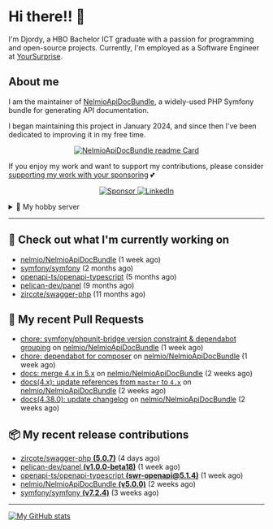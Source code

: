 # Hi there!! 👋



I'm Djordy, a HBO Bachelor ICT graduate with a passion for programming and open-source projects.
Currently, I'm employed as a Software Engineer at [YourSurprise](https://www.linkedin.com/company/yoursurprise-com).

## About me
I am the maintainer of [NelmioApiDocBundle](https://github.com/nelmio/NelmioApiDocBundle), a widely-used PHP Symfony bundle for generating API documentation.

I began maintaining this project in January 2024, and since then I've been dedicated to improving it in my free time.

<p align='center'>
    <a href="https://github.com/nelmio/NelmioApiDocBundle">
        <img alt="NelmioApiDocBundle readme Card" src="https://github-readme-stats.vercel.app/api/pin/?username=nelmio&repo=NelmioApiDocBundle&theme=holi&bg_color=00000000" />
    </a>
</p>


If you enjoy my work and want to support my contributions, please consider [supporting my work with your sponsoring](https://github.com/sponsors/DjordyKoert) 💕

<p align='center'>
    <a href="https://github.com/sponsors/DjordyKoert">
        <img alt="Sponsor" src="https://img.shields.io/badge/sponsor-30363D?style=for-the-badge&logo=GitHub-Sponsors&logoColor=#white" />
    </a>
    <a href="https://nl.linkedin.com/in/djordy-koert-0648881a2">
        <img alt="LinkedIn" src="https://img.shields.io/badge/LinkedIn-0077B5?style=for-the-badge&logo=LinkedIn" />
    </a>
</p>

<details>
    <summary>🌱 My hobby server</summary>

<p align='center'>
    <img src="https://img.shields.io/badge/TrueNAS_25.04.RC.1-0095D5?style=for-the-badge&logo=truenas&logoColor=white" />
    <img src="https://img.shields.io/badge/AMD%20Ryzen_7_5700G-ED1C24?style=for-the-badge&logo=amd&logoColor=white" />
    <img src="https://img.shields.io/badge/RAM-32GB-%230071C5?&style=for-the-badge&logoColor=white" />
    <img src="https://img.shields.io/badge/4x_st8000vn004-IronWolf_8TB-5AC710?style=for-the-badge&logo=seagate&logoColor=white" />
</p>

I run a hobby server in my free time, where I host various services.

- [Home Assistant](https://github.com/home-assistant/core)
- [Cloudflared](https://github.com/cloudflare/cloudflared)
- Various *arrs
- [Jellyfin](https://jellyfin.org/)
- [Jellyseerr](https://github.com/Fallenbagel/jellyseerr)
- [Pelican panel & wings](https://pelican.dev/)

</details>

---

## 🔭 Check out what I'm currently working on

- [nelmio/NelmioApiDocBundle](https://github.com/nelmio/NelmioApiDocBundle) (1 week ago)
- [symfony/symfony](https://github.com/symfony/symfony) (2 months ago)
- [openapi-ts/openapi-typescript](https://github.com/openapi-ts/openapi-typescript) (5 months ago)
- [pelican-dev/panel](https://github.com/pelican-dev/panel) (9 months ago)
- [zircote/swagger-php](https://github.com/zircote/swagger-php) (11 months ago)

## 🔨 My recent Pull Requests

- [chore: symfony/phpunit-bridge version constraint &amp; dependabot grouping](https://github.com/nelmio/NelmioApiDocBundle/pull/2460) on [nelmio/NelmioApiDocBundle](https://github.com/nelmio/NelmioApiDocBundle) (1 week ago)
- [chore: dependabot for composer](https://github.com/nelmio/NelmioApiDocBundle/pull/2457) on [nelmio/NelmioApiDocBundle](https://github.com/nelmio/NelmioApiDocBundle) (1 week ago)
- [docs: merge 4.x in 5.x](https://github.com/nelmio/NelmioApiDocBundle/pull/2454) on [nelmio/NelmioApiDocBundle](https://github.com/nelmio/NelmioApiDocBundle) (2 weeks ago)
- [docs(4.x): update references from `master` to `4.x`](https://github.com/nelmio/NelmioApiDocBundle/pull/2453) on [nelmio/NelmioApiDocBundle](https://github.com/nelmio/NelmioApiDocBundle) (2 weeks ago)
- [docs(4.38.0): update changelog](https://github.com/nelmio/NelmioApiDocBundle/pull/2452) on [nelmio/NelmioApiDocBundle](https://github.com/nelmio/NelmioApiDocBundle) (2 weeks ago)

## 📦 My recent release contributions

- [zircote/swagger-php **(5.0.7)**](https://github.com/zircote/swagger-php/releases/tag/5.0.7) (4 days ago)
- [pelican-dev/panel **(v1.0.0-beta18)**](https://github.com/pelican-dev/panel/releases/tag/v1.0.0-beta18) (1 week ago)
- [openapi-ts/openapi-typescript **(swr-openapi@5.1.4)**](https://github.com/openapi-ts/openapi-typescript/releases/tag/swr-openapi%405.1.4) (1 week ago)
- [nelmio/NelmioApiDocBundle **(v5.0.0)**](https://github.com/nelmio/NelmioApiDocBundle/releases/tag/v5.0.0) (2 weeks ago)
- [symfony/symfony **(v7.2.4)**](https://github.com/symfony/symfony/releases/tag/v7.2.4) (3 weeks ago)

---

[![My GitHub stats](https://github-readme-stats.vercel.app/api?username=DjordyKoert&theme=holi&bg_color=00000000&rank_icon=github)](https://github.com/anuraghazra/github-readme-stats)


